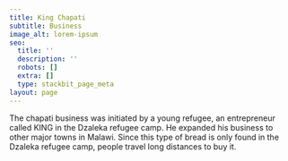 ```yaml
---
title: King Chapati
subtitle: Business
image_alt: lorem-ipsum
seo:
  title: ''
  description: ''
  robots: []
  extra: []
  type: stackbit_page_meta
layout: page
---
```

The chapati business was initiated by a young refugee, an entrepreneur called KING in the Dzaleka refugee camp. He expanded his business to other major towns in Malawi. Since this type of bread is only found in the Dzaleka refugee camp, people travel long distances to buy it.




